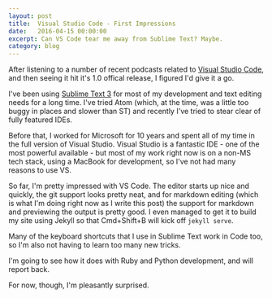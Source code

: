 ```yaml
---
layout: post
title:  Visual Studio Code - First Impressions
date:   2016-04-15 00:00:00
excerpt: Can VS Code tear me away from Sublime Text? Maybe.
category: blog
---
```


After listening to a number of recent podcasts related to [Visual Studio Code](https://code.visualstudio.com/), and then seeing it hit it's 1.0 offical release, I figured I'd give it a go.

I've been using [Sublime Text 3](https://www.sublimetext.com/3) for most of my development and text editing needs for a long time. I've tried Atom (which, at the time, was a little too buggy in places and slower than ST) and recently I've tried to stear clear of fully featured IDEs. 

Before that, I worked for Microsoft for 10 years and spent all of my time in the full version of Visual Studio. Visual Studio is a fantastic IDE - one of the most powerful available - but most of my work right now is on a non-MS tech stack, using a MacBook for development, so I've not had many reasons to use VS.

So far, I'm pretty impressed with VS Code. The editor starts up nice and quickly, the git support looks pretty neat, and for markdown editing (which is what I'm doing right now as I write this post) the support for markdown and previewing the output is pretty good. I even managed to get it to build my site using Jekyll so that Cmd+Shift+B will kick off `jekyll serve`.

Many of the keyboard shortcuts that I use in Sublime Text work in Code too, so I'm also not having to learn too many new tricks.

I'm going to see how it does with Ruby and Python development, and will report back. 

For now, though, I'm pleasantly surprised.